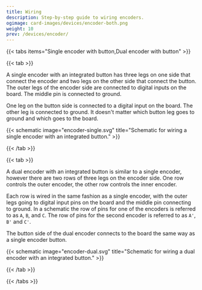 ```yaml
---
title: Wiring
description: Step-by-step guide to wiring encoders.
ogimage: card-images/devices/encoder-both.png
weight: 10
prev: /devices/encoder/
---
```


{{< tabs items="Single encoder with button,Dual encoder with button" >}}

{{< tab >}}

A single encoder with an integrated button has three legs on one side that connect the encoder and two legs on the other side that connect the button. The outer legs of the encoder side are connected to digital inputs on the board. The middle pin is connected to ground.

One leg on the button side is connected to a digital input on the board. The other leg is connected to ground. It doesn't matter which button leg goes to ground and which goes to the board.

{{< schematic image="encoder-single.svg" title="Schematic for wiring a single encoder with an integrated button." >}}

{{< /tab >}}

{{< tab >}}

A dual encoder with an integrated button is similar to a single encoder, however there are two rows of three legs on the encoder side. One row controls the outer encoder, the other row controls the inner encoder.

Each row is wired in the same fashion as a single encoder, with the outer legs going to digital input pins on the board and the middle pin connecting to ground. In a schematic the row of pins for one of the encoders is referred to as `A`, `B`, and `C`. The row of pins for the second encoder is referred to as `A'`, `B'` and `C'`.

The button side of the dual encoder connects to the board the same way as a single encoder button.

{{< schematic image="encoder-dual.svg" title="Schematic for wiring a dual encoder with an integrated button." >}}

{{< /tab >}}

{{< /tabs >}}
